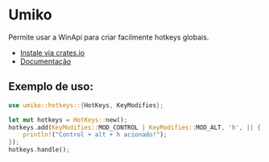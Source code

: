 # Umiko
Permite usar a WinApi para criar facilmente hotkeys globais.

 - [Instale via crates.io](https://docs.rs/umiko/*/x86_64-pc-windows-msvc/)
 - [Documentação](https://docs.rs/umiko)

 ## Exemplo de uso:
```rs
use umiko::hotkeys::{HotKeys, KeyModifies};

let mut hotkeys = HotKeys::new();
hotkeys.add(KeyModifies::MOD_CONTROL | KeyModifies::MOD_ALT, 'h', || {
    println!("Control + alt + h acionado!");
});
hotkeys.handle();
```
